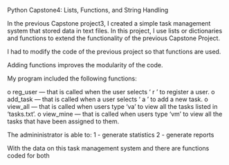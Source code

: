Python Capstone4:
Lists, Functions, and String Handling

In the previous Capstone project3, I created a simple task management system
that stored data in text files. In this project, I use lists or dictionaries and
functions to extend the functionality of the previous Capstone Project.

I had to modify the code of the previous project so that functions are used.

Adding functions improves the modularity of the code. 

My program included the following functions:

o reg_user — that is called when the user selects ‘ r ’ to register a user.
o add_task — that is called when a user selects ‘ a ’ to add a new task.
o view_all — that is called when users type ‘va’ to view all the tasks listed in ‘tasks.txt’.
o view_mine — that is called when users type ‘vm’ to view all the tasks that have been assigned to them.

The admininistrator is able to:
1 - generate statistics 
2 - generate reports 

With the data on this task management system and there are functions coded for both 
